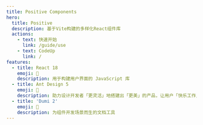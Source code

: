 ```yaml
---
title: Positive Components
hero:
  title: Positive
  description: 基于Vite构建的多样化React组件库
  actions:
    - text: 快速开始
      link: /guide/use
    - text: CodeUp
      link: /
features:
  - title: React 18
    emoji: 💎
    description: 用于构建用户界面的 JavaScript 库
  - title: Ant Design 5
    emoji: 🌈
    description: 助力设计开发者「更灵活」地搭建出「更美」的产品，让用户「快乐工作」
  - title: 'Dumi 2'
    emoji: 🚀
    description: 为组件开发场景而生的文档工具
---
```

